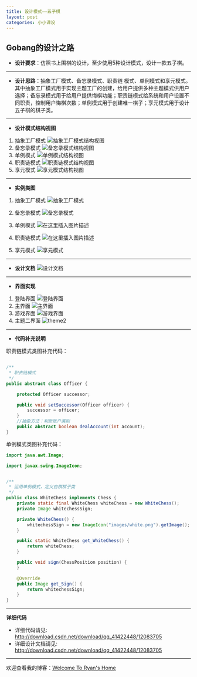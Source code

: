 ```yaml
---
title: 设计模式——五子棋
layout: post
categories: 小小课设
---
```



## Gobang的设计之路

- **设计要求**：仿照书上围棋的设计，至少使用5种设计模式，设计一款五子棋。
---
- **设计思路**：抽象工厂模式、备忘录模式、职责链
模式、单例模式和享元模式。其中抽象工厂模式用于实现主题工厂的创建，给用户提供多种主题模式供用户选择；备忘录模式用于给用户提供悔棋功能；职责链模式给系统和用户设置不同职责，控制用户悔棋次数；单例模式用于创建唯一棋子；享元模式用于设计五子棋的棋子类。
---
- **设计模式结构视图**
1. 抽象工厂模式
![抽象工厂模式结构视图](https://img-blog.csdnimg.cn/20200106083311355.png?x-oss-process=image/watermark,type_ZmFuZ3poZW5naGVpdGk,shadow_10,text_aHR0cHM6Ly9ibG9nLmNzZG4ubmV0L3FxXzQxNDIyNDQ4,size_16,color_FFFFFF,t_70)
2. 备忘录模式
![备忘录模式结构视图](https://img-blog.csdnimg.cn/20200106083324103.png?x-oss-process=image/watermark,type_ZmFuZ3poZW5naGVpdGk,shadow_10,text_aHR0cHM6Ly9ibG9nLmNzZG4ubmV0L3FxXzQxNDIyNDQ4,size_16,color_FFFFFF,t_70)
3. 单例模式
![单例模式结构视图](https://img-blog.csdnimg.cn/20200106083348348.png?x-oss-process=image/watermark,type_ZmFuZ3poZW5naGVpdGk,shadow_10,text_aHR0cHM6Ly9ibG9nLmNzZG4ubmV0L3FxXzQxNDIyNDQ4,size_16,color_FFFFFF,t_70)
4. 职责链模式
![职责链模式结构视图](https://img-blog.csdnimg.cn/20200106083400173.png?x-oss-process=image/watermark,type_ZmFuZ3poZW5naGVpdGk,shadow_10,text_aHR0cHM6Ly9ibG9nLmNzZG4ubmV0L3FxXzQxNDIyNDQ4,size_16,color_FFFFFF,t_70)
5. 享元模式
![享元模式结构视图](https://img-blog.csdnimg.cn/20200106083410448.png?x-oss-process=image/watermark,type_ZmFuZ3poZW5naGVpdGk,shadow_10,text_aHR0cHM6Ly9ibG9nLmNzZG4ubmV0L3FxXzQxNDIyNDQ4,size_16,color_FFFFFF,t_70)
---
- **实例类图**
1. 抽象工厂模式
![抽象工厂模式](https://img-blog.csdnimg.cn/20200106103003223.png?x-oss-process=image/watermark,type_ZmFuZ3poZW5naGVpdGk,shadow_10,text_aHR0cHM6Ly9ibG9nLmNzZG4ubmV0L3FxXzQxNDIyNDQ4,size_16,color_FFFFFF,t_70)
2. 备忘录模式
 ![备忘录模式](https://img-blog.csdnimg.cn/20200106103220370.png?x-oss-process=image/watermark,type_ZmFuZ3poZW5naGVpdGk,shadow_10,text_aHR0cHM6Ly9ibG9nLmNzZG4ubmV0L3FxXzQxNDIyNDQ4,size_16,color_FFFFFF,t_70)

3. 单例模式
 ![在这里插入图片描述](https://img-blog.csdnimg.cn/20200106103649737.png?x-oss-process=image/watermark,type_ZmFuZ3poZW5naGVpdGk,shadow_10,text_aHR0cHM6Ly9ibG9nLmNzZG4ubmV0L3FxXzQxNDIyNDQ4,size_16,color_FFFFFF,t_70)

4. 职责链模式
 ![在这里插入图片描述](https://img-blog.csdnimg.cn/20200106103707690.png?x-oss-process=image/watermark,type_ZmFuZ3poZW5naGVpdGk,shadow_10,text_aHR0cHM6Ly9ibG9nLmNzZG4ubmV0L3FxXzQxNDIyNDQ4,size_16,color_FFFFFF,t_70)

5. 享元模式
![享元模式](https://img-blog.csdnimg.cn/20200106105954369.png?x-oss-process=image/watermark,type_ZmFuZ3poZW5naGVpdGk,shadow_10,text_aHR0cHM6Ly9ibG9nLmNzZG4ubmV0L3FxXzQxNDIyNDQ4,size_16,color_FFFFFF,t_70)

---
- **设计文档**
![设计文档](https://img-blog.csdnimg.cn/20200106084104553.png?x-oss-process=image/watermark,type_ZmFuZ3poZW5naGVpdGk,shadow_10,text_aHR0cHM6Ly9ibG9nLmNzZG4ubmV0L3FxXzQxNDIyNDQ4,size_16,color_FFFFFF,t_70)

---
 - **界面实现**
 1. 登陆界面
![登陆界面](https://img-blog.csdnimg.cn/20200106085717515.png?x-oss-process=image/watermark,type_ZmFuZ3poZW5naGVpdGk,shadow_10,text_aHR0cHM6Ly9ibG9nLmNzZG4ubmV0L3FxXzQxNDIyNDQ4,size_16,color_FFFFFF,t_70)
 2. 主界面
 ![主界面](https://img-blog.csdnimg.cn/20200106090020595.png?x-oss-process=image/watermark,type_ZmFuZ3poZW5naGVpdGk,shadow_10,text_aHR0cHM6Ly9ibG9nLmNzZG4ubmV0L3FxXzQxNDIyNDQ4,size_16,color_FFFFFF,t_70)
 3. 游戏界面
 ![游戏界面](https://img-blog.csdnimg.cn/20200106090106128.png?x-oss-process=image/watermark,type_ZmFuZ3poZW5naGVpdGk,shadow_10,text_aHR0cHM6Ly9ibG9nLmNzZG4ubmV0L3FxXzQxNDIyNDQ4,size_16,color_FFFFFF,t_70)
 4. 主题二界面
 ![theme2](https://img-blog.csdnimg.cn/20200106090207540.png?x-oss-process=image/watermark,type_ZmFuZ3poZW5naGVpdGk,shadow_10,text_aHR0cHM6Ly9ibG9nLmNzZG4ubmV0L3FxXzQxNDIyNDQ4,size_16,color_FFFFFF,t_70)

---
- **代码补充说明**

职责链模式类图补充代码：

```java

/**
 * 职责链模式
 */
public abstract class Officer {

	protected Officer successor;

	public void setSuccessor(Officer officer) {
		successor = officer;
	}
	//抽象方法：判断账户类别
	public abstract boolean dealAccount(int account);
}
```

单例模式类图补充代码：

```java
import java.awt.Image;

import javax.swing.ImageIcon;


/**
 * 运用单例模式，定义白棋棋子类
 */
public class WhiteChess implements Chess {
    private static final WhiteChess whiteChess = new WhiteChess();
    private Image whitechessSign;

    private WhiteChess() {
        whitechessSign = new ImageIcon("images/white.png").getImage();
    }

    public static WhiteChess get_WhiteChess() {
        return whiteChess;
    }

    public void sign(ChessPosition position) {
    }

    @Override
    public Image get_Sign() {
        return whitechessSign;
    }
}
```

---

**详细代码**

- 详细代码请见: http://download.csdn.net/download/qq_41422448/12083705
- 详细设计文档请见: http://download.csdn.net/download/qq_41422448/12083705
---
欢迎查看我的博客：[Welcome To Ryan's Home](http://ryan1016.github.io)

